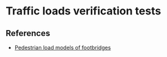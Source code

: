 # Traffic loads verification tests

## References

- [Pedestrian load models of footbridges](https://www.researchgate.net/publication/317132258_Pedestrian_load_models_of_footbridges)
